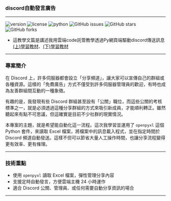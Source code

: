 ### discord自動發言廣告

---
![version](https://img.shields.io/badge/version-1.0.0-blue)
![license](https://img.shields.io/badge/license-MIT-green)
![python](https://img.shields.io/badge/python-3.8+-yellow)
![GitHub issues](https://img.shields.io/github/issues/chase5ws/asc_discord_auto_ad)
![GitHub stars](https://img.shields.io/github/stars/chase5ws/asc_discord_auto_ad)
![GitHub forks](https://img.shields.io/github/forks/chase5ws/asc_discord_auto_ad)

* 這教學文篇是講述我用雲端code託管教學透過Py網頁端驅動discord傳送訊息
[(上)學習教材](https://www.linkedin.com/pulse/part1-py%25E7%25B6%25B2%25E9%25A0%2581%25E7%25AB%25AF%25E9%25A9%2585%25E5%258B%2595discord%25E5%2582%25B3%25E9%2580%2581%25E8%25A8%258A%25E6%2581%25AF%25E5%2590%25AB%25E9%259B%25B2%25E7%25AB%25AFcode%25E8%25A8%2597%25E7%25AE%25A1%25E6%2595%2599%25E5%25AD%25B8-yang-tseng-5eqne/)、[(下)學習教材](https://www.linkedin.com/pulse/%E4%B8%8Bpy%E7%B6%B2%E9%A0%81%E7%AB%AF%E9%A9%85%E5%8B%95discord%E5%82%B3%E9%80%81%E8%A8%8A%E6%81%AF%E5%90%AB%E9%9B%B2%E7%AB%AFcode%E8%A8%97%E7%AE%A1%E6%95%99%E5%AD%B8-yang-tseng-oqgne/?trackingId=GPU1Ug9skOF5nNYya0NkUg%3D%3D)

---
### 專案簡介

在 Discord 上，許多伺服器都會設立「分享頻道」，讓大家可以宣傳自己的群組或各種資源。這樣的「免費廣告」方式不僅受到許多伺服器管理員的歡迎，有時也成為友善群組間互動的一種象徵。

有趣的是，我發現有些 Discord 群組甚至設有「公關」職位，而這些公關的考核標準之一，就是必須透過這種分享群組的方式來吸引新成員，才能順利轉正。雖然聽起來有點不可思議，但這確實是目前不少社群的現實情況。

本專案的主題，就是希望能自動化這一流程。這次我學習並運用了 `openpyxl` 這個 Python 套件，來讀取 Excel 檔案，將檔案中的訊息載入程式，並在指定時間於 Discord 頻道自動發送。這樣不但可以節省大量人工操作時間，也讓分享流程變得更有效率、更有條理。

---

### 技術重點

- 使用 `openpyxl` 讀取 Excel 檔案，彈性管理分享內容
- 支援定時自動發言，方便雲端主機 24 小時運作
- 適合 Discord 公關、管理員、或任何需要自動分享資訊的場合

---


